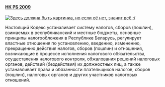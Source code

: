 #### [НК РБ 2009](https://lalawland.github.io/eurasia/belarus/taxes)

[![Здесь должна быть картинка, но если её нет, значит всё :(](https://i.mycdn.me/i?r=AzEPZsRbOZEKgBhR0XGMT1RkoCh7BdC1MgDPnrJIyDvB8qaKTM5SRkZCeTgDn6uOyic)](https://i.mycdn.me/i?r=AzEPZsRbOZEKgBhR0XGMT1RkoCh7BdC1MgDPnrJIyDvB8qaKTM5SRkZCeTgDn6uOyic)

Настоящий Кодекс устаналивает систему налогов, сборов (пошлин), взимаемых в республиканский и местные бюджеты, основные принципы налогообложеия в Республике Беларусь, регулирует властные отношения по установлению, введению, изменению, прекращению действия налогов, сборов (пошлин) и отношения, возникающие в процессе исполнения налогового обязательства, осуществления налогового контроля, обжалования решений налоговых органов, действий (бездействия) их должностных лиц, а также устанавливает права и обязанности плательщиков налогов, сборов (пошлин), налоговых органов и других участников налоговых отношений.
